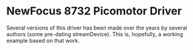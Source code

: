 NewFocus 8732 Picomotor Driver
====

Several versions of this driver has been made over the years by several 
authors (some pre-dating streamDevice).  This is, hopefully, a working 
example based on that work.  

